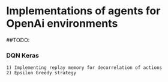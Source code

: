 # Implementations of agents for OpenAi environments

##TODO:
### DQN Keras
    1) Implementing replay memory for decorrelation of actions 
    2) Epsilon Greedy strategy

